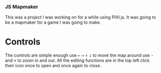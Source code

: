 ### JS Mapmaker
This was a project I was working on for a while using PIXI.js. It was going to be a mapmaker for a game I was going to make. 

# Controls
The controls are simple enough use <kbd>←</kbd> <kbd>→</kbd> <kbd>↑</kbd> <kbd>↓</kbd> to move the map around use <kbd>-</kbd> and <kbd>+</kbd> to zoom in and out. All the editing functions are in the top left click their icon once to open and once again to close. 
